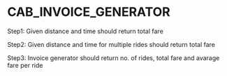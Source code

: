 # CAB_INVOICE_GENERATOR

Step1: Given distance and time should return total fare

Step2: Given distance and time for multiple rides should return total fare

Step3: Invoice generator should return no. of rides, total fare and avarage fare per ride
